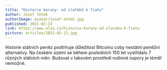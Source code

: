 ```yaml
---
title: "Historie koruny: od zlaťáků k fiatu"
author: Josef Tětek
authorImage: avatar/josef-tetek.jpg
published: 2021-02-13
link: https://www.alza.cz/historie-koruny-od-zlataku-k-fiatu
picture: articles/2021-02-13.jpg
---
```


Historie státních peněz podtrhuje důležitost Bitcoinu coby nestátní peněžní alternativy. Na českém území se během posledních 150 let vystřídalo 7 různých státních měn. Budovat v takovém prostředí rodinné úspory je téměř nemožné.
